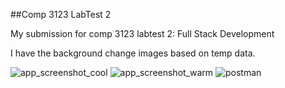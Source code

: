 ##Comp 3123 LabTest 2

My submission for comp 3123 labtest 2: Full Stack Development

I have the background change images based on temp data.

![app_screenshot_cool](https://user-images.githubusercontent.com/68451870/144133816-1e8fe99f-3978-4d87-b88a-dc52a5bed604.png)
![app_screenshot_warm](https://user-images.githubusercontent.com/68451870/144133822-33d49bbe-a9cb-4798-8f8b-c13b678b43fa.png)
![postman](https://user-images.githubusercontent.com/68451870/144133823-6cef6bda-458f-471e-baeb-609784aa6473.png)
